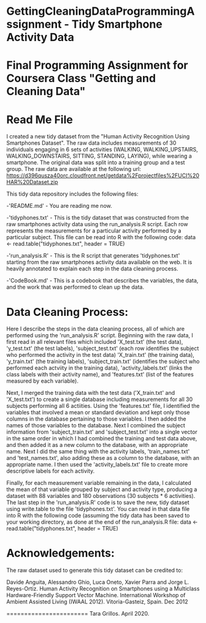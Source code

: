 # GettingCleaningDataProgrammingAssignment - Tidy Smartphone Activity Data
# Final Programming Assignment for Coursera Class "Getting and Cleaning Data"
# Read Me File

I created a new tidy dataset from the "Human Activity Recognition Using Smartphones Dataset". The raw data includes measurements of 30 individuals engaging in 6 sets of activities (WALKING, WALKING_UPSTAIRS, WALKING_DOWNSTAIRS, SITTING, STANDING, LAYING), while wearing a smartphone. The original data was split into a training group and a test group. The raw data are available at the following url: https://d396qusza40orc.cloudfront.net/getdata%2Fprojectfiles%2FUCI%20HAR%20Dataset.zip

This tidy data repository includes the following files:

-'README.md' - You are reading me now. 

-'tidyphones.txt' - This is the tidy dataset that was constructed from the raw smartphones activity data using the run_analysis.R script. Each row represents the measurements for a particular activity performed by a particular subject. This file can be read into R with the following code:
data <- read.table("tidyphones.txt", header = TRUE) 

-'run_analysis.R'  - This is the R script that generates 'tidyphones.txt' starting from the raw smartphones activity data available on the web. It is heavily annotated to explain each step in the data cleaning process.

-'CodeBook.md' - This is a codebook that describes the variables, the data, and the work that was performed to clean up the data.


Data Cleaning Process:
=================
Here I describe the steps in the data cleaning process, all of which are performed using the 'run_analysis.R' script. Beginning with the raw data, I first read in all relevant files which included 'X_test.txt' (the test data), 'y_test.txt' (the test labels), 'subject_test.txt' (each row identifies the subject who performed the activity in the test data) 'X_train.txt' (the training data), 'y_train.txt' (the training labels), 'subject_train.txt' (identifies the subject who performed each actviity in the training data), 'activity_labels.txt' (links the class labels with their activity name), and 'features.txt' (list of the features measured by each variable).

Next, I merged the training data with the test data ('X_train.txt' and 'X_test.txt') to create a single database including measurements for all 30 subjects performing all 6 actiities. Using the 'features.txt' file, I identified the variables that involved a mean or standard deviation and kept only those columns in the database pertaining to those variables. I then added the names of those variables to the database. Next I combined the subject information from 'subject_train.txt' and 'subject_test.txt' into a single vector in the same order in which I had combined the training and test data above, and then added it as a new column to the database, with an appropriate name. Next I did the same thing with the activity labels, 'train_names.txt' and 'test_names.txt', also adding these as a column to the database, with an appropriate name. I then used the 'activity_labels.txt' file to create more descriptive labels for each activity.

Finally, for each measurement variable remaining in the data, I calculated the mean of that variable grouped by subject and activity type, producing a dataset with 88 variables and 180 observations (30 subjects * 6 activities). The last step in the 'run_analysis.R' code is to save the new, tidy dataset using write.table to the file 'tidyphones.txt'. You can read in that data file into R with the following code (assuming the tidy data has been saved to your working directory, as done at the end of the run_analysis.R file: 
data <- read.table("tidyphones.txt", header = TRUE) 


Acknowledgements:
=================
The raw dataset used to generate this tidy dataset can be credited to: 

Davide Anguita, Alessandro Ghio, Luca Oneto, Xavier Parra and Jorge L. Reyes-Ortiz. Human Activity Recognition on Smartphones using a Multiclass Hardware-Friendly Support Vector Machine. International Workshop of Ambient Assisted Living (IWAAL 2012). Vitoria-Gasteiz, Spain. Dec 2012

=======================
Tara Grillos. April 2020.